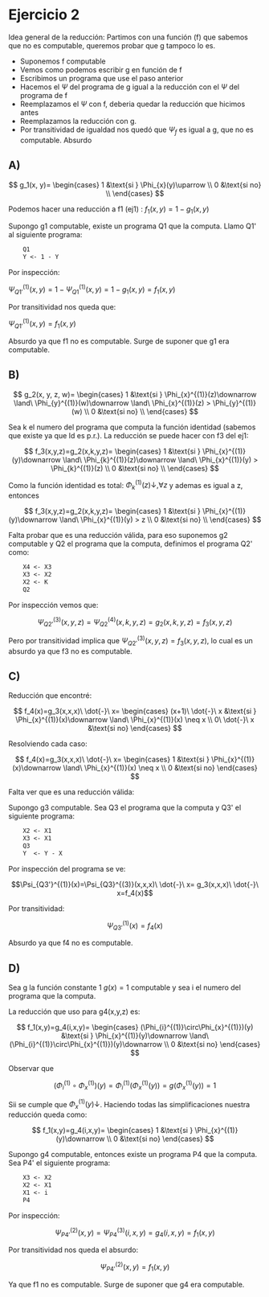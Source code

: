 # Ejercicio 2

Idea general de la reducción:
Partimos con una función (f) que sabemos que no es computable, queremos probar que g tampoco lo es.

- Suponemos f computable
- Vemos como podemos escribir g en función de f
- Escribimos un programa que use el paso anterior
- Hacemos el $\Psi$ del programa de g igual a la reducción con el $\Psi$ del programa de f
- Reemplazamos el $\Psi$ con f, deberia quedar la reducción que hicimos antes
- Reemplazamos la reducción con g.
- Por transitividad de igualdad nos quedó que $\Psi_f$ es igual a g, que no es computable. Absurdo

## A)

$$
g_1(x, y)=
\begin{cases}
1 &\text{si } \Phi_{x}(y)\uparrow \\
0 &\text{si no} \\
\end{cases}
$$

Podemos hacer una reducción a f1 (ej1) : $f_1(x, y) = 1 - g_1(x,y)$

Supongo g1 computable, existe un programa Q1 que la computa. Llamo Q1' al siguiente programa:

```txt
    Q1
    Y <- 1 - Y
```

Por inspección:

$\Psi_{Q1'}^{(1)}(x,y)=1-\Psi_{Q1}^{(1)}(x,y)=1-g_1(x,y)=f_1(x,y)$

Por transitividad nos queda que:

$\Psi_{Q1'}^{(1)}(x,y)=f_1(x,y)$

Absurdo ya que f1 no es computable. Surge de suponer que g1 era computable.

## B)

$$
g_2(x, y, z, w)=
\begin{cases}
1 &\text{si } \Phi_{x}^{(1)}(z)\downarrow \land\ \Phi_{y}^{(1)}(w)\downarrow \land\ \Phi_{x}^{(1)}(z) > \Phi_{y}^{(1)}(w) \\
0 &\text{si no} \\
\end{cases}
$$

Sea k el numero del programa que computa la función identidad (sabemos que existe ya que Id es p.r.). La reducción se puede hacer con f3 del ej1:

$$
f_3(x,y,z)=g_2(x,k,y,z)=
\begin{cases}
1 &\text{si } \Phi_{x}^{(1)}(y)\downarrow \land\ \Phi_{k}^{(1)}(z)\downarrow \land\ \Phi_{x}^{(1)}(y) > \Phi_{k}^{(1)}(z) \\
0 &\text{si no} \\
\end{cases}
$$

Como la función identidad es total: $\Phi_{k}^{(1)}(z)\downarrow, \forall z$ y ademas es igual a z, entonces

$$
f_3(x,y,z)=g_2(x,k,y,z)=
\begin{cases}
1 &\text{si } \Phi_{x}^{(1)}(y)\downarrow \land\ \Phi_{x}^{(1)}(y) > z \\
0 &\text{si no} \\
\end{cases}
$$

Falta probar que es una reducción válida, para eso suponemos g2 computable y Q2 el programa que la computa, definimos el programa Q2' como:

```txt
    X4 <- X3
    X3 <- X2
    X2 <- K
    Q2
```

Por inspección vemos que:

$$\Psi_{Q2'}^{(3)}(x,y,z)=\Psi_{Q2}^{(4)}(x,k,y,z)= g_2(x,k,y,z)=f_3(x,y,z)$$

Pero por transitividad implica que $\Psi_{Q2'}^{(3)}(x,y,z)=f_3(x,y,z)$, lo cual es un absurdo ya que f3 no es computable.

## C)

Reducción que encontré:

$$
f_4(x)=g_3(x,x,x)\ \dot{-}\ x=
\begin{cases}
    (x+1)\ \dot{-}\ x &\text{si } \Phi_{x}^{(1)}(x)\downarrow \land\ \Phi_{x}^{(1)}(x) \neq x \\
    0\ \dot{-}\ x &\text{si no}
\end{cases}
$$

Resolviendo cada caso:

$$
f_4(x)=g_3(x,x,x)\ \dot{-}\ x=
\begin{cases}
    1 &\text{si } \Phi_{x}^{(1)}(x)\downarrow \land\ \Phi_{x}^{(1)}(x) \neq x \\
    0 &\text{si no}
\end{cases}
$$

Falta ver que es una reducción válida:

Supongo g3 computable. Sea Q3 el programa que la computa y Q3' el siguiente programa:

```txt
    X2 <- X1
    X3 <- X1
    Q3
    Y  <- Y - X
```

Por inspección del programa se ve:

$$\Psi_{Q3'}^{(1)}(x)=\Psi_{Q3}^{(3)}(x,x,x)\ \dot{-}\ x= g_3(x,x,x)\ \dot{-}\ x=f_4(x)$$

Por transitividad:

$$\Psi_{Q3'}^{(1)}(x)=f_4(x)$$

Absurdo ya que f4 no es computable.

## D)

Sea g la función constante 1 $g(x)=1$ computable y sea i el numero del programa que la computa.

La reducción que uso para g4(x,y,z) es:

$$
f_1(x,y)=g_4(i,x,y)=
\begin{cases}
    (\Phi_{i}^{(1)}\circ\Phi_{x}^{(1)})(y) &\text{si }  \Phi_{x}^{(1)}(y)\downarrow \land\ (\Phi_{i}^{(1)}\circ\Phi_{x}^{(1)})(y)\downarrow \\
    0 &\text{si no}
\end{cases}
$$

Observar que

$$(\Phi_{i}^{(1)}\circ\Phi_{x}^{(1)})(y) = \Phi_{i}^{(1)}(\Phi_{x}^{(1)}(y)) = g(\Phi_{x}^{(1)}(y))=1$$

Sii se cumple que $\Phi_{x}^{(1)}(y)\downarrow$. Haciendo todas las simplificaciones nuestra reducción queda como:

$$
f_1(x,y)=g_4(i,x,y)=
\begin{cases}
    1 &\text{si }  \Phi_{x}^{(1)}(y)\downarrow \\
    0 &\text{si no}
\end{cases}
$$

Supongo g4 computable, entonces existe un programa P4 que la computa. Sea P4' el siguiente programa:

```txt
    X3 <- X2
    X2 <- X1
    X1 <- i
    P4
```

Por inspección:

$$\Psi_{P4'}^{(2)}(x,y) = \Psi_{P4}^{(3)}(i,x,y) = g_4(i,x,y) = f_1(x,y)$$

Por transitividad nos queda el absurdo:

$$\Psi_{P4'}^{(2)}(x,y) = f_1(x,y)$$

Ya que f1 no es computable. Surge de suponer que g4 era computable.
